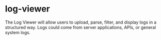 # log-viewer
The Log Viewer will allow users to upload, parse, filter, and display logs in a structured way. Logs could come from server applications, APIs, or general system logs.
